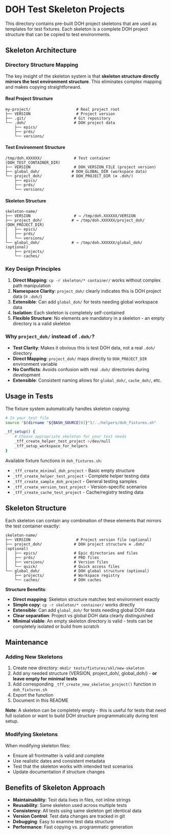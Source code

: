 # DOH Test Skeleton Projects

This directory contains pre-built DOH project skeletons that are used as templates for test fixtures. Each skeleton is a complete DOH project structure that can be copied to test environments.

## Skeleton Architecture

### Directory Structure Mapping

The key insight of the skeleton system is that **skeleton structure directly mirrors the test environment structure**. This eliminates complex mapping and makes copying straightforward.

#### Real Project Structure
```
my-project/                    # Real project root
├── VERSION                    # Project version
├── .git/                     # Git repository
└── .doh/                     # DOH project data
    ├── epics/
    ├── prds/
    └── versions/
```

#### Test Environment Structure  
```
/tmp/doh.XXXXXX/              # Test container (DOH_TEST_CONTAINER_DIR)
├── VERSION                   # DOH_VERSION_FILE (project version)
├── global_doh/              # DOH_GLOBAL_DIR (workspace data)
└── project_doh/             # DOH_PROJECT_DIR (≡ .doh/)
    ├── epics/
    ├── prds/
    └── versions/
```

#### Skeleton Structure
```
skeleton-name/
├── VERSION                   # → /tmp/doh.XXXXXX/VERSION
├── project_doh/             # → /tmp/doh.XXXXXX/project_doh/ (DOH_PROJECT_DIR)
│   ├── epics/
│   ├── prds/
│   └── versions/
└── global_doh/              # → /tmp/doh.XXXXXX/global_doh/ (optional)
    ├── projects/
    └── caches/
```

### Key Design Principles

1. **Direct Mapping**: `cp -r skeleton/* container/` works without complex path manipulation
2. **Namespace Clarity**: `project_doh/` clearly indicates this is DOH project data (≡ `.doh/`)
3. **Extensible**: Can add `global_doh/` for tests needing global workspace data
4. **Isolation**: Each skeleton is completely self-contained
5. **Flexible Structure**: No elements are mandatory in a skeleton - an empty directory is a valid skeleton

### Why `project_doh/` instead of `.doh/`?

- **Test Clarity**: Makes it obvious this is test DOH data, not a real `.doh/` directory
- **Direct Mapping**: `project_doh/` maps directly to `DOH_PROJECT_DIR` environment variable
- **No Conflicts**: Avoids confusion with real `.doh/` directories during development
- **Extensible**: Consistent naming allows for `global_doh/`, `cache_doh/`, etc.

## Usage in Tests

The fixture system automatically handles skeleton copying:

```bash
# In your test file
source "$(dirname "${BASH_SOURCE[0]}")/../helpers/doh_fixtures.sh"

_tf_setup() {
    # Choose appropriate skeleton for your test needs
    _tff_create_helper_test_project >/dev/null
    _tff_setup_workspace_for_helpers
}
```

Available fixture functions in `doh_fixtures.sh`:
- `_tff_create_minimal_doh_project` - Basic empty structure
- `_tff_create_helper_test_project` - Complete helper testing data
- `_tff_create_sample_doh_project` - General testing samples
- `_tff_create_version_test_project` - Version-specific scenarios
- `_tff_create_cache_test_project` - Cache/registry testing data

## Skeleton Structure

Each skeleton can contain any combination of these elements that mirrors the test container exactly:

```
skeleton-name/
├── VERSION                    # Project version file (optional)
├── project_doh/              # DOH project structure ≡ .doh/ (optional)
│   ├── epics/                # Epic directories and files
│   ├── prds/                 # PRD files  
│   ├── versions/             # Version files
│   └── quick/                # Quick access files
└── global_doh/               # DOH global structure (optional)
    ├── projects/             # Workspace registry
    └── caches/               # DOH caches
```

**Structure Benefits**: 
- **Direct mapping**: Skeleton structure matches test environment exactly
- **Simple copy**: `cp -r skeleton/* container/` works directly  
- **Extensible**: Can add `global_doh/` for tests needing global DOH data
- **Clear separation**: Project vs global DOH data clearly distinguished
- **Minimal viable**: An empty skeleton directory is valid - tests can be completely isolated or build from scratch

## Maintenance

### Adding New Skeletons

1. Create new directory: `mkdir tests/fixtures/skl/new-skeleton`
2. Add any needed structure (VERSION, project_doh/, global_doh/) - **or leave empty for minimal tests**
3. Add corresponding `_tff_create_new_skeleton_project()` function in `doh_fixtures.sh`
4. Export the function
5. Document in this README

**Note**: A skeleton can be completely empty - this is useful for tests that need full isolation or want to build DOH structure programmatically during test setup.

### Modifying Skeletons

When modifying skeleton files:
- Ensure all frontmatter is valid and complete
- Use realistic dates and consistent metadata
- Test that the skeleton works with intended test scenarios
- Update documentation if structure changes

## Benefits of Skeleton Approach

- **Maintainability**: Test data lives in files, not inline strings
- **Reusability**: Same skeleton used across multiple tests
- **Consistency**: All tests using same skeleton get identical data
- **Version Control**: Test data changes are tracked in git
- **Debugging**: Easy to examine test data structure
- **Performance**: Fast copying vs. programmatic generation